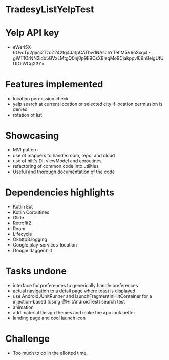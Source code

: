 # TradesyListYelpTest

# Yelp API key
- eWe45X-6OvoTp2pjmi2TzoZ242tg4JafpCATbw1NAschYTetIM5V6oSxqxL-gWT1OrNN2idb5GVxLMtgQ0nj0p9E9OsX8IsqMo9Cjakppvl6Bn8eigUtUUtOlWCgX3Yx

# Features implemented
- location permission check
- yelp search at current location or selected city if location permission is denied
- rotation of list

# Showcasing
- MVI pattern
- use of mappers to handle room, repo, and cloud
- use of hilt's DI, viewModel and coroutines
- refactoring of common code into utilities
- Useful and thorough documentation of the code

# Dependencies highlights
 - Kotlin Ext
 - Kotlin Coroutines
 - Glide
 - Retrofit2
 - Room
 - Lifecycle
 - Okhttp3:logging
 - Google play-services-location
 - Google dagger:hilt
 
# Tasks undone
 - interface for preferences to generically handle preferences
 - actual navigation to a detail page where toast is displayed
 - use AndroidJUnitRunner and launchFragmentInHiltContainer for a injection-based (using @HiltAndroidTest) search test
 - animation
 - add material Design themes and make the app look better
 - landing page and cool launch icon
 
 # Challenge
 - Too much to do in the allotted time.